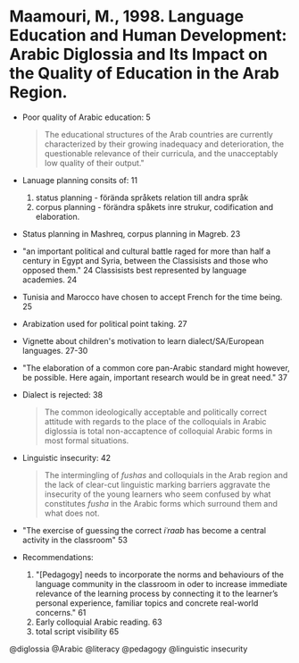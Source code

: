 # Maamouri, M., 1998. Language Education and Human Development: Arabic Diglossia and Its Impact on the Quality of Education in the Arab Region. 

- Poor quality of Arabic education: 5

    > The educational structures of the Arab countries are currently characterized by their growing inadequacy and deterioration, the questionable relevance of their curricula, and the unacceptably low quality of their output."

- Lanuage planning consits of: 11
    1. status planning - förända språkets relation till andra språk
    2. corpus planning - förändra spåkets inre strukur, codification and elaboration.

- Status planning in Mashreq, corpus planning in Magreb. 23

- "an important political and cultural battle raged for more than half a century in Egypt and Syria, between the Classisists and those who opposed them." 24 Classisists best represented by language academies. 24

- Tunisia and Marocco have chosen to accept French for the time being. 25

- Arabization used for political point taking. 27

- Vignette about children's motivation to learn dialect/SA/European languages. 27-30

- "The elaboration of a common core pan-Arabic standard might however, be possible. Here again, important research would be in great need." 37

- Dialect is rejected: 38

    > The common ideologically acceptable and politically correct attitude with regards to the place of the colloquials in Arabic diglossia is total non-accaptence of colloquial Arabic forms in most formal situations. 

- Linguistic insecurity: 42

    > The intermingling of *fushas* and colloquials in the Arab region and the lack of clear-cut linguistic marking barriers aggravate the insecurity of the young learners who seem confused by what constitutes *fusha* in the Arabic forms which surround them and what does not.

- "The exercise of guessing the correct *iʿraab* has become a central activity in the classroom" 53

- Recommendations: 
    1. "[Pedagogy] needs to incorporate the norms and behaviours of the language community in the classroom in oder to increase immediate relevance of the learning process by connecting it to the learner’s personal experience, familiar topics and concrete real-world concerns." 61
    2. Early colloquial Arabic reading. 63
    3. total script visibility 65

@diglossia
@Arabic
@literacy
@pedagogy
@linguistic insecurity

